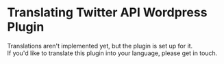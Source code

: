 # Translating Twitter API Wordpress Plugin

Translations aren't implemented yet, but the plugin is set up for it.  
If you'd like to translate this plugin into your language, please get in touch.

